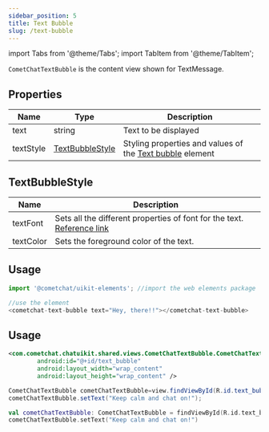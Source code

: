 ```yaml
---
sidebar_position: 5
title: Text Bubble
slug: /text-bubble
---
```


import Tabs from '@theme/Tabs';
import TabItem from '@theme/TabItem';

`CometChatTextBubble` is the content view shown for TextMessage.


## Properties

| Name | Type | Description | 
| ---- | ---- | ---- | 
| text | string | Text to be displayed | 
| textStyle | [TextBubbleStyle](./text-bubble#textbubblestyle) | Styling properties and values of the [Text bubble](./text-bubble) element | 


## TextBubbleStyle

| Name | Description | 
| ---- | ---- | 
| textFont | Sets all the different properties of font for the text. [Reference link](https://developer.mozilla.org/en-US/docs/Web/CSS/font) | 
| textColor | Sets the foreground color of the text. | 


## Usage

<Tabs>
<TabItem value="js" label="Javascript">

```javascript
import '@cometchat/uikit-elements'; //import the web elements package

//use the element
<cometchat-text-bubble text="Hey, there!!"></cometchat-text-bubble>
```

</TabItem>
</Tabs>


## Usage

<Tabs>
<TabItem value="xml" label="XML">

```xml
<com.cometchat.chatuikit.shared.views.CometChatTextBubble.CometChatTextBubble
        android:id="@+id/text_bubble"
        android:layout_width="wrap_content"
        android:layout_height="wrap_content" />
```

</TabItem>
</Tabs>



<Tabs>
<TabItem value="java" label="Java">

```java
CometChatTextBubble cometChatTextBubble=view.findViewById(R.id.text_bubble);
cometChatTextBubble.setText("Keep calm and chat on!");
```

</TabItem>
<TabItem value="kotlin" label="Kotlin">

```kotlin
val cometChatTextBubble: CometChatTextBubble = findViewById(R.id.text_bubble)
cometChatTextBubble.setText("Keep calm and chat on!")
```

</TabItem>
</Tabs>

